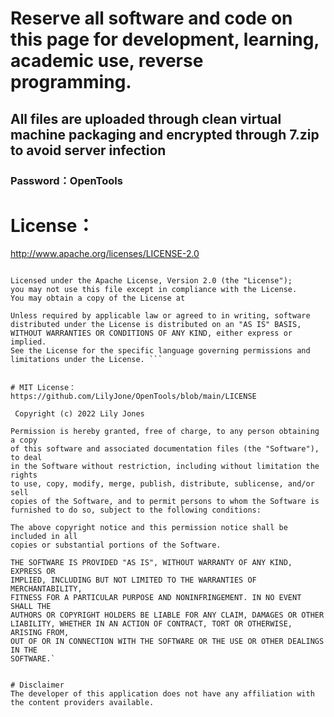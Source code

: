 # Reserve all software and code on this page for development, learning, academic use, reverse programming.
## All files are uploaded through clean virtual machine packaging and encrypted through 7.zip to avoid server infection 
### Password：OpenTools


# License：
http://www.apache.org/licenses/LICENSE-2.0

``` Copyright 2022 Lily Jones

Licensed under the Apache License, Version 2.0 (the "License");
you may not use this file except in compliance with the License.
You may obtain a copy of the License at

Unless required by applicable law or agreed to in writing, software
distributed under the License is distributed on an "AS IS" BASIS,
WITHOUT WARRANTIES OR CONDITIONS OF ANY KIND, either express or implied.
See the License for the specific language governing permissions and
limitations under the License. ```


# MIT License：
https://github.com/LilyJone/OpenTools/blob/main/LICENSE

 Copyright (c) 2022 Lily Jones

Permission is hereby granted, free of charge, to any person obtaining a copy
of this software and associated documentation files (the "Software"), to deal
in the Software without restriction, including without limitation the rights
to use, copy, modify, merge, publish, distribute, sublicense, and/or sell
copies of the Software, and to permit persons to whom the Software is
furnished to do so, subject to the following conditions:

The above copyright notice and this permission notice shall be included in all
copies or substantial portions of the Software.

THE SOFTWARE IS PROVIDED "AS IS", WITHOUT WARRANTY OF ANY KIND, EXPRESS OR
IMPLIED, INCLUDING BUT NOT LIMITED TO THE WARRANTIES OF MERCHANTABILITY,
FITNESS FOR A PARTICULAR PURPOSE AND NONINFRINGEMENT. IN NO EVENT SHALL THE
AUTHORS OR COPYRIGHT HOLDERS BE LIABLE FOR ANY CLAIM, DAMAGES OR OTHER
LIABILITY, WHETHER IN AN ACTION OF CONTRACT, TORT OR OTHERWISE, ARISING FROM,
OUT OF OR IN CONNECTION WITH THE SOFTWARE OR THE USE OR OTHER DEALINGS IN THE
SOFTWARE.`


# Disclaimer
The developer of this application does not have any affiliation with the content providers available.

